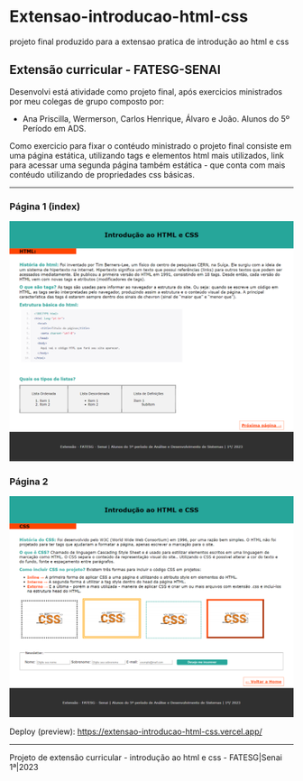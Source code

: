 # Extensao-introducao-html-css
 projeto final produzido para a extensao pratica de introdução ao html e css

<h2>Extensão curricular - FATESG-SENAI</h2>

<p>Desenvolvi está atividade como projeto final, após exercicios ministrados por meu colegas de grupo composto por:<p>
 <ul>
  <li>Ana Priscilla, Wermerson, Carlos Henrique, Álvaro e João. Alunos do 5º Período em ADS.</li>
 </ul>
<p>Como exercicio para fixar o contéudo ministrado o projeto final consiste em uma página estática, utilizando tags e elementos html mais utilizados, link para acessar uma segunda página também estática - que conta com mais contéudo utilizando de propriedades css básicas.</p>
<hr>
<h3>Página 1 (index)</h3>

![Image](https://github.com/AnaPriscilla/extensao-introducao-html-css/blob/main/img/layout/extensao-introducao-html.png)

<h3>Página 2 </h3>

![Image](https://github.com/AnaPriscilla/extensao-introducao-html-css/blob/main/img/layout/extensao-introducao-css.png)

Deploy (preview): https://extensao-introducao-html-css.vercel.app/

<hr>

Projeto de extensão curricular - introdução ao html e css - FATESG|Senai 1ª|2023
